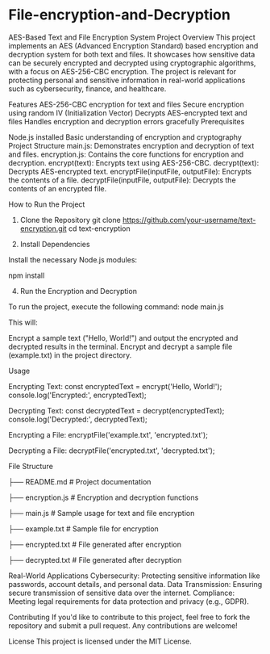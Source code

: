 # File-encryption-and-Decryption
AES-Based Text and File Encryption System
Project Overview
This project implements an AES (Advanced Encryption Standard) based encryption and decryption system for both text and files. It showcases how sensitive data can be securely encrypted and decrypted using cryptographic algorithms, with a focus on AES-256-CBC encryption. The project is relevant for protecting personal and sensitive information in real-world applications such as cybersecurity, finance, and healthcare.

Features
AES-256-CBC encryption for text and files
Secure encryption using random IV (Initialization Vector)
Decrypts AES-encrypted text and files
Handles encryption and decryption errors gracefully
Prerequisites

Node.js installed
Basic understanding of encryption and cryptography
Project Structure
main.js: Demonstrates encryption and decryption of text and files.
encryption.js: Contains the core functions for encryption and decryption.
encrypt(text): Encrypts text using AES-256-CBC.
decrypt(text): Decrypts AES-encrypted text.
encryptFile(inputFile, outputFile): Encrypts the contents of a file.
decryptFile(inputFile, outputFile): Decrypts the contents of an encrypted file.

How to Run the Project

1. Clone the Repository
git clone https://github.com/your-username/text-encryption.git
cd text-encryption

2. Install Dependencies

Install the necessary Node.js modules:

npm install

4. Run the Encryption and Decryption

To run the project, execute the following command:
node main.js

This will:

Encrypt a sample text ("Hello, World!") and output the encrypted and decrypted results in the terminal.
Encrypt and decrypt a sample file (example.txt) in the project directory.

Usage

Encrypting Text:
const encryptedText = encrypt('Hello, World!');
console.log('Encrypted:', encryptedText);

Decrypting Text:
const decryptedText = decrypt(encryptedText);
console.log('Decrypted:', decryptedText);

Encrypting a File:
encryptFile('example.txt', 'encrypted.txt');

Decrypting a File:
decryptFile('encrypted.txt', 'decrypted.txt');

File Structure

├── README.md            # Project documentation

├── encryption.js        # Encryption and decryption functions

├── main.js              # Sample usage for text and file encryption

├── example.txt          # Sample file for encryption

├── encrypted.txt        # File generated after encryption

├── decrypted.txt        # File generated after decryption

Real-World Applications
Cybersecurity: Protecting sensitive information like passwords, account details, and personal data.
Data Transmission: Ensuring secure transmission of sensitive data over the internet.
Compliance: Meeting legal requirements for data protection and privacy (e.g., GDPR).

Contributing
If you'd like to contribute to this project, feel free to fork the repository and submit a pull request. Any contributions are welcome!

License
This project is licensed under the MIT License.

